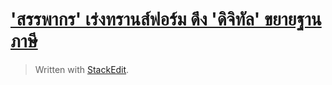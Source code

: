 
['สรรพากร' เร่งทรานส์ฟอร์ม ดึง 'ดิจิทัล' ขยายฐานภาษี](https://www.bangkokbiznews.com/news/detail/860168)
==


> Written with [StackEdit](https://stackedit.io/).
<!--stackedit_data:
eyJoaXN0b3J5IjpbLTUxMTE4MjI1XX0=
-->